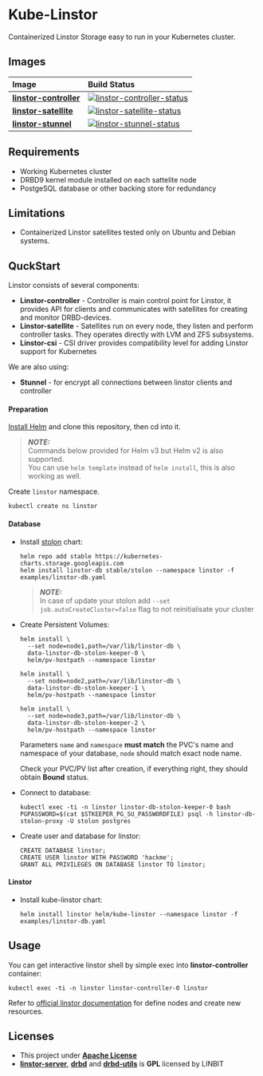 # Kube-Linstor

Containerized Linstor Storage easy to run in your Kubernetes cluster.

## Images


| Image                    | Build Status                                                                      |
|:-------------------------|:----------------------------------------------------------------------------------|
| **[linstor-controller]** | [![linstor-controller-status]](https://hub.docker.com/r/kvaps/linstor-controller) |
| **[linstor-satellite]**  | [![linstor-satellite-status]](https://hub.docker.com/r/kvaps/linstor-satellite)   |
| **[linstor-stunnel]**    | [![linstor-stunnel-status]](https://hub.docker.com/r/kvaps/linstor-stunnel)       |

[linstor-controller]: dockerfiles/linstor-controller/Dockerfile
[linstor-controller-status]: https://img.shields.io/docker/cloud/build/kvaps/linstor-controller.svg
[linstor-satellite]: dockerfiles/linstor-controller/Dockerfile
[linstor-satellite-status]: https://img.shields.io/docker/cloud/build/kvaps/linstor-satellite.svg
[linstor-stunnel]: dockerfiles/linstor-stunnel/Dockerfile
[linstor-stunnel-status]: https://img.shields.io/docker/cloud/build/kvaps/linstor-stunnel.svg

## Requirements

* Working Kubernetes cluster
* DRBD9 kernel module installed on each sattelite node
* PostgeSQL database or other backing store for redundancy

## Limitations

* Containerized Linstor satellites tested only on Ubuntu and Debian systems.

## QuckStart

Linstor consists of several components:

* **Linstor-controller** - Controller is main control point for Linstor, it provides API for clients and communicates with satellites for creating and monitor DRBD-devices.
* **Linstor-satellite** - Satellites run on every node, they listen and perform controller tasks. They operates directly with LVM and ZFS subsystems.
* **Linstor-csi** - CSI driver provides compatibility level for adding Linstor support for Kubernetes

We are also using:

* **Stunnel** - for encrypt all connections between linstor clients and controller


#### Preparation

[Install Helm](https://helm.sh/docs/intro/) and clone this repository, then cd into it.

> **_NOTE:_**  
> Commands below provided for Helm v3 but Helm v2 is also supported.  
> You can use `helm template` instead of `helm install`, this is also working as well.

Create `linstor` namespace.
```
kubectl create ns linstor
```

#### Database

* Install [stolon](https://github.com/helm/charts/tree/master/stable/stolon) chart:

  ```
  helm repo add stable https://kubernetes-charts.storage.googleapis.com
  helm install linstor-db stable/stolon --namespace linstor -f examples/linstor-db.yaml
  ```

  > **_NOTE:_**  
  > In case of update your stolon add `--set job.autoCreateCluster=false` flag to not reinitialisate your cluster

* Create Persistent Volumes:
  ```
  helm install \
    --set node=node1,path=/var/lib/linstor-db \
    data-linstor-db-stolon-keeper-0 \
    helm/pv-hostpath --namespace linstor

  helm install \
    --set node=node2,path=/var/lib/linstor-db \
    data-linstor-db-stolon-keeper-1 \
    helm/pv-hostpath --namespace linstor

  helm install \
    --set node=node3,path=/var/lib/linstor-db \
    data-linstor-db-stolon-keeper-2 \
    helm/pv-hostpath --namespace linstor
  ```

  Parameters `name` and `namespace` **must match** the PVC's name and namespace of your database, `node` should match exact node name.

  Check your PVC/PV list after creation, if everything right, they should obtain **Bound** status.

* Connect to database:
  ```
  kubectl exec -ti -n linstor linstor-db-stolon-keeper-0 bash
  PGPASSWORD=$(cat $STKEEPER_PG_SU_PASSWORDFILE) psql -h linstor-db-stolon-proxy -U stolon postgres
  ```

* Create user and database for linstor:
  ```
  CREATE DATABASE linstor;
  CREATE USER linstor WITH PASSWORD 'hackme';
  GRANT ALL PRIVILEGES ON DATABASE linstor TO linstor;
  ```

#### Linstor

* Install kube-linstor chart:

  ```
  helm install linstor helm/kube-linstor --namespace linstor -f examples/linstor-db.yaml
  ```

## Usage

You can get interactive linstor shell by simple exec into **linstor-controller** container:

```
kubectl exec -ti -n linstor linstor-controller-0 linstor
```

Refer to [official linstor documentation](https://docs.linbit.com/linbit-docs/) for define nodes and create new resources.

## Licenses

* This project under **[Apache License](LICENSE)**
* **[linstor-server]**, **[drbd]** and **[drbd-utils]** is **GPL** licensed by LINBIT

[linstor-server]: https://github.com/LINBIT/linstor-server/blob/master/COPYING
[drbd]: https://github.com/LINBIT/drbd-9.0/blob/master/COPY
[drbd-utils]: https://github.com/LINBIT/drbd-utils/blob/master/COPYING

